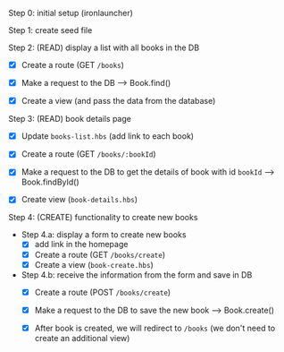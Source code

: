 

Step 0: initial setup (ironlauncher)


Step 1: create seed file



Step 2: (READ) display a list with all books in the DB
- [x] Create a route (GET `/books`)
- [x] Make a request to the DB --> Book.find()
- [x] Create a view (and pass the data from the database)


Step 3: (READ) book details page
- [x] Update `books-list.hbs` (add link to each book)
- [x] Create a route (GET `/books/:bookId`)
- [x] Make a request to the DB to get the details of book with id `bookId` --> Book.findById()
- [x] Create view (`book-details.hbs`)



Step 4: (CREATE) functionality to create new books

- Step 4.a: display a form to create new books
  - [x] add link in the homepage
  - [x] Create a route (GET `/books/create`)
  - [x] Create a view (`book-create.hbs`)

- Step 4.b: receive the information from the form and save in DB
  - [x] Create a route (POST `/books/create`)
  - [x] Make a request to the DB to save the new book --> Book.create()
  - [x] After book is created, we will redirect to `/books` (we don't need to create an additional view)


